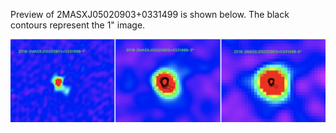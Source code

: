 
Preview of 2MASXJ05020903+0331499 is shown below. The black contours represent the 1" image.

![2MASXJ05020903+0331499](2MASXJ05020903+0331499.png "2MASXJ05020903+0331499")
